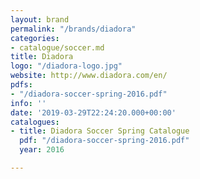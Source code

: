 ```yaml
---
layout: brand
permalink: "/brands/diadora"
categories:
- catalogue/soccer.md
title: Diadora
logo: "/diadora-logo.jpg"
website: http://www.diadora.com/en/
pdfs:
- "/diadora-soccer-spring-2016.pdf"
info: ''
date: '2019-03-29T22:24:20.000+00:00'
catalogues:
- title: Diadora Soccer Spring Catalogue
  pdf: "/diadora-soccer-spring-2016.pdf"
  year: 2016

---
```

